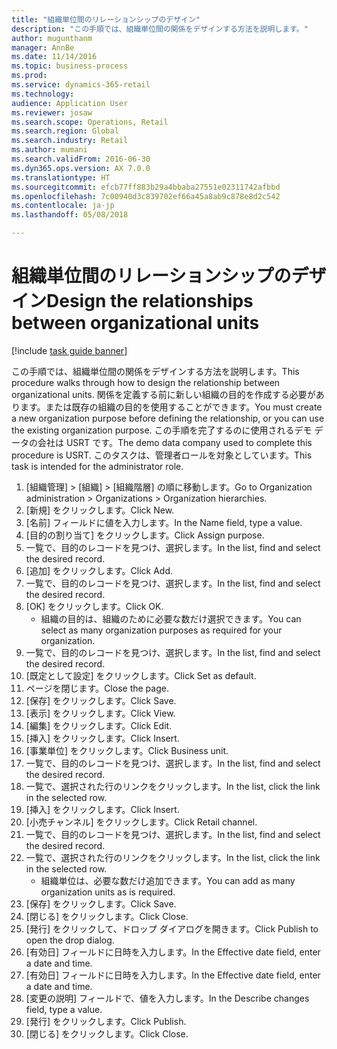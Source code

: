 ```yaml
--- 
title: "組織単位間のリレーションシップのデザイン"
description: "この手順では、組織単位間の関係をデザインする方法を説明します。"
author: mugunthanm
manager: AnnBe
ms.date: 11/14/2016
ms.topic: business-process
ms.prod: 
ms.service: dynamics-365-retail
ms.technology: 
audience: Application User
ms.reviewer: josaw
ms.search.scope: Operations, Retail
ms.search.region: Global
ms.search.industry: Retail
ms.author: mumani
ms.search.validFrom: 2016-06-30
ms.dyn365.ops.version: AX 7.0.0
ms.translationtype: HT
ms.sourcegitcommit: efcb77ff883b29a4bbaba27551e02311742afbbd
ms.openlocfilehash: 7c00940d3c839702ef66a45a8ab9c878e8d2c542
ms.contentlocale: ja-jp
ms.lasthandoff: 05/08/2018

---
```

# <a name="design-the-relationships-between-organizational-units"></a><span data-ttu-id="a5fe6-103">組織単位間のリレーションシップのデザイン</span><span class="sxs-lookup"><span data-stu-id="a5fe6-103">Design the relationships between organizational units</span></span>

[!include [task guide banner](../includes/task-guide-banner.md)]

<span data-ttu-id="a5fe6-104">この手順では、組織単位間の関係をデザインする方法を説明します。</span><span class="sxs-lookup"><span data-stu-id="a5fe6-104">This procedure walks through how to design the relationship between organizational units.</span></span> <span data-ttu-id="a5fe6-105">関係を定義する前に新しい組織の目的を作成する必要があります。または既存の組織の目的を使用することができます。</span><span class="sxs-lookup"><span data-stu-id="a5fe6-105">You must create a new organization purpose before defining the relationship, or you can use the existing organization purpose.</span></span> <span data-ttu-id="a5fe6-106">この手順を完了するのに使用されるデモ データの会社は USRT です。</span><span class="sxs-lookup"><span data-stu-id="a5fe6-106">The demo data company used to complete this procedure is USRT.</span></span> <span data-ttu-id="a5fe6-107">このタスクは、管理者ロールを対象としています。</span><span class="sxs-lookup"><span data-stu-id="a5fe6-107">This task is intended for the administrator role.</span></span>

1. <span data-ttu-id="a5fe6-108">[組織管理] > [組織] > [組織階層] の順に移動します。</span><span class="sxs-lookup"><span data-stu-id="a5fe6-108">Go to Organization administration > Organizations > Organization hierarchies.</span></span>
2. <span data-ttu-id="a5fe6-109">[新規] をクリックします。</span><span class="sxs-lookup"><span data-stu-id="a5fe6-109">Click New.</span></span>
3. <span data-ttu-id="a5fe6-110">[名前] フィールドに値を入力します。</span><span class="sxs-lookup"><span data-stu-id="a5fe6-110">In the Name field, type a value.</span></span>
4. <span data-ttu-id="a5fe6-111">[目的の割り当て] をクリックします。</span><span class="sxs-lookup"><span data-stu-id="a5fe6-111">Click Assign purpose.</span></span>
5. <span data-ttu-id="a5fe6-112">一覧で、目的のレコードを見つけ、選択します。</span><span class="sxs-lookup"><span data-stu-id="a5fe6-112">In the list, find and select the desired record.</span></span>
6. <span data-ttu-id="a5fe6-113">[追加] をクリックします。</span><span class="sxs-lookup"><span data-stu-id="a5fe6-113">Click Add.</span></span>
7. <span data-ttu-id="a5fe6-114">一覧で、目的のレコードを見つけ、選択します。</span><span class="sxs-lookup"><span data-stu-id="a5fe6-114">In the list, find and select the desired record.</span></span>
8. <span data-ttu-id="a5fe6-115">[OK] をクリックします。</span><span class="sxs-lookup"><span data-stu-id="a5fe6-115">Click OK.</span></span>
    * <span data-ttu-id="a5fe6-116">組織の目的は、組織のために必要な数だけ選択できます。</span><span class="sxs-lookup"><span data-stu-id="a5fe6-116">You can select as many organization purposes as required for your organization.</span></span>  
9. <span data-ttu-id="a5fe6-117">一覧で、目的のレコードを見つけ、選択します。</span><span class="sxs-lookup"><span data-stu-id="a5fe6-117">In the list, find and select the desired record.</span></span>
10. <span data-ttu-id="a5fe6-118">[既定として設定] をクリックします。</span><span class="sxs-lookup"><span data-stu-id="a5fe6-118">Click Set as default.</span></span>
11. <span data-ttu-id="a5fe6-119">ページを閉じます。</span><span class="sxs-lookup"><span data-stu-id="a5fe6-119">Close the page.</span></span>
12. <span data-ttu-id="a5fe6-120">[保存] をクリックします。</span><span class="sxs-lookup"><span data-stu-id="a5fe6-120">Click Save.</span></span>
13. <span data-ttu-id="a5fe6-121">[表示] をクリックします。</span><span class="sxs-lookup"><span data-stu-id="a5fe6-121">Click View.</span></span>
14. <span data-ttu-id="a5fe6-122">[編集] をクリックします。</span><span class="sxs-lookup"><span data-stu-id="a5fe6-122">Click Edit.</span></span>
15. <span data-ttu-id="a5fe6-123">[挿入] をクリックします。</span><span class="sxs-lookup"><span data-stu-id="a5fe6-123">Click Insert.</span></span>
16. <span data-ttu-id="a5fe6-124">[事業単位] をクリックします。</span><span class="sxs-lookup"><span data-stu-id="a5fe6-124">Click Business unit.</span></span>
17. <span data-ttu-id="a5fe6-125">一覧で、目的のレコードを見つけ、選択します。</span><span class="sxs-lookup"><span data-stu-id="a5fe6-125">In the list, find and select the desired record.</span></span>
18. <span data-ttu-id="a5fe6-126">一覧で、選択された行のリンクをクリックします。</span><span class="sxs-lookup"><span data-stu-id="a5fe6-126">In the list, click the link in the selected row.</span></span>
19. <span data-ttu-id="a5fe6-127">[挿入] をクリックします。</span><span class="sxs-lookup"><span data-stu-id="a5fe6-127">Click Insert.</span></span>
20. <span data-ttu-id="a5fe6-128">[小売チャンネル] をクリックします。</span><span class="sxs-lookup"><span data-stu-id="a5fe6-128">Click Retail channel.</span></span>
21. <span data-ttu-id="a5fe6-129">一覧で、目的のレコードを見つけ、選択します。</span><span class="sxs-lookup"><span data-stu-id="a5fe6-129">In the list, find and select the desired record.</span></span>
22. <span data-ttu-id="a5fe6-130">一覧で、選択された行のリンクをクリックします。</span><span class="sxs-lookup"><span data-stu-id="a5fe6-130">In the list, click the link in the selected row.</span></span>
    * <span data-ttu-id="a5fe6-131">組織単位は、必要な数だけ追加できます。</span><span class="sxs-lookup"><span data-stu-id="a5fe6-131">You can add as many organization units as is required.</span></span>  
23. <span data-ttu-id="a5fe6-132">[保存] をクリックします。</span><span class="sxs-lookup"><span data-stu-id="a5fe6-132">Click Save.</span></span>
24. <span data-ttu-id="a5fe6-133">[閉じる] をクリックします。</span><span class="sxs-lookup"><span data-stu-id="a5fe6-133">Click Close.</span></span>
25. <span data-ttu-id="a5fe6-134">[発行] をクリックして、ドロップ ダイアログを開きます。</span><span class="sxs-lookup"><span data-stu-id="a5fe6-134">Click Publish to open the drop dialog.</span></span>
26. <span data-ttu-id="a5fe6-135">[有効日] フィールドに日時を入力します。</span><span class="sxs-lookup"><span data-stu-id="a5fe6-135">In the Effective date field, enter a date and time.</span></span>
27. <span data-ttu-id="a5fe6-136">[有効日] フィールドに日時を入力します。</span><span class="sxs-lookup"><span data-stu-id="a5fe6-136">In the Effective date field, enter a date and time.</span></span>
28. <span data-ttu-id="a5fe6-137">[変更の説明] フィールドで、値を入力します。</span><span class="sxs-lookup"><span data-stu-id="a5fe6-137">In the Describe changes field, type a value.</span></span>
29. <span data-ttu-id="a5fe6-138">[発行] をクリックします。</span><span class="sxs-lookup"><span data-stu-id="a5fe6-138">Click Publish.</span></span>
30. <span data-ttu-id="a5fe6-139">[閉じる] をクリックします。</span><span class="sxs-lookup"><span data-stu-id="a5fe6-139">Click Close.</span></span>


